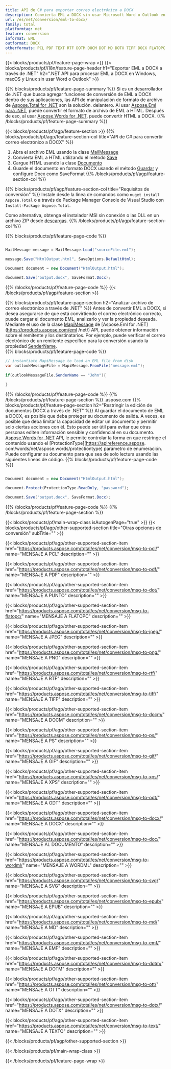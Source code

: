 ```yaml
---
title: API de C# para exportar correo electrónico a DOCX
description: Convierta EML a DOCX sin usar Microsoft Word o Outlook en .NET
url: /es/net/conversion/eml-to-docx/
family: total
platformtag: net
feature: conversion
informat: EML
outformat: DOCX
otherformats: PCL PDF TEXT RTF DOTM DOCM DOT MD DOTX TIFF DOCX FLATOPC WORDML EMF XPS PS EPUB OTT GIF ODT PNG JPEG DOC SVG
---
```

{{< blocks/products/pf/feature-page-wrap >}}
{{< blocks/products/pf/i18n/feature-page-header h1="Exportar EML a DOCX a través de .NET" h2=".NET API para procesar EML a DOCX en Windows, macOS y Linux sin usar Word o Outlook" >}}

{{% blocks/products/pf/feature-page-summary %}}
Si es un desarrollador de .NET que busca agregar funciones de conversión de EML a DOCX dentro de sus aplicaciones, las API de manipulación de formato de archivo de [Aspose.Total for .NET](https://products.aspose.com/total/net/) son la solución. delantero. Al usar [Aspose.Eml para .NET](https://products.aspose.com/eml/net/), puede convertir el formato de archivo de EML a HTML. Después de eso, al usar [Aspose.Words for .NET](https://products.aspose.com/words/net/), puede convertir HTML a DOCX.
{{% /blocks/products/pf/feature-page-summary  %}}

{{< blocks/products/pf/agp/feature-section >}}
{{% blocks/products/pf/agp/feature-section-col title="API de C# para convertir correo electrónico a DOCX" %}}
1. Abra el archivo EML usando la clase [MailMessage](https://apireference.aspose.com/eml/net/aspose.eml/mailmessage)
2. Convierta EML a HTML utilizando el método [Save](https://apireference.aspose.com/eml/net/aspose.eml.mailmessage/save/methods/3)
3. Cargue HTML usando la clase [Documento](https://apireference.aspose.com/words/net/aspose.words/document)
4. Guarde el documento en formato DOCX usando el método [Guardar](https://apireference.aspose.com/words/net/aspose.words.document/save/methods/4) y configure Docx como SaveFormat
{{% /blocks/products/pf/agp/feature-section-col %}}

{{% blocks/products/pf/agp/feature-section-col title="Requisitos de conversión" %}}
Instale desde la línea de comandos como ```nuget install Aspose.Total``` o a través de Package Manager Console de Visual Studio con ```Install-Package Aspose.Total```.

Como alternativa, obtenga el instalador MSI sin conexión o las DLL en un archivo ZIP desde [descargas](https://downloads.aspose.com/total/net).
{{% /blocks/products/pf/agp/feature-section-col %}}

{{% blocks/products/pf/feature-page-code %}}

```cs

MailMessage message = MailMessage.Load("sourceFile.eml");
 
message.Save("HtmlOutput.html", SaveOptions.DefaultHtml);

Document document = new Document("HtmlOutput.html");

document.Save("output.docx", SaveFormat.Docx); 
```

{{% /blocks/products/pf/feature-page-code %}}
{{< /blocks/products/pf/agp/feature-section >}}

{{% blocks/products/pf/feature-page-section  h2="Analizar archivo de correo electrónico a través de .NET" %}}
Antes de convertir EML a DOCX, si desea asegurarse de que está convirtiendo el correo electrónico correcto, puede cargar el documento EML, analizarlo y ver la propiedad deseada. Mediante el uso de la clase [MapiMessage](https://apireference.aspose.com/eml/net/aspose.eml.mapi/mapimessage) de [Aspose.Eml for .NET](https://products.aspose.com/eml /net/) API, puede obtener información sobre el remitente y los destinatarios. Por ejemplo, puede verificar el correo electrónico de un remitente específico para la conversión usando la propiedad [SenderName](https://apireference.aspose.com/eml/net/aspose.eml.mapi/mapimessage/properties/sendername).  
{{% blocks/products/pf/feature-page-code %}}

```cs
// instantiate MapiMessage to load an EML file from disk
var outlookMessageFile = MapiMessage.FromFile("message.eml");
 
if(outlookMessageFile.SenderName == "John"){
    
}
```

{{% /blocks/products/pf/feature-page-code  %}}
{{% /blocks/products/pf/feature-page-section %}}
.aspose.com
{{% blocks/products/pf/feature-page-section  h2="Restringir la edición de documentos DOCX a través de .NET" %}}
Al guardar el documento de EML a DOCX, es posible que deba proteger su documento de salida. A veces, es posible que deba limitar la capacidad de editar un documento y permitir solo ciertas acciones con él. Esto puede ser útil para evitar que otras personas editen información sensible y confidencial en su documento. [Aspose.Words for .NET](https://products.aspose.com/words/net/) API, le permite controlar la forma en que restringe el contenido usando el [ProtectionType](https://apireference.aspose. com/words/net/aspose.words/protectiontype) parámetro de enumeración. Puede configurar su documento para que sea de solo lectura usando las siguientes líneas de código. 
{{% blocks/products/pf/feature-page-code %}}

```cs

Document document = new Document("HtmlOutput.html");

document.Protect(ProtectionType.ReadOnly, "password");

document.Save("output.docx", SaveFormat.Docx);  
```

{{% /blocks/products/pf/feature-page-code  %}}
{{% /blocks/products/pf/feature-page-section %}}

{{< blocks/products/pf/main-wrap-class isAutogenPage="true" >}}
{{< blocks/products/pf/agp/other-supported-section title="Otras opciones de conversión" subTitle="" >}}

{{< blocks/products/pf/agp/other-supported-section-item href="https://products.aspose.com/total/es/net/conversion/msg-to-pcl/" name="MENSAJE A PCL" description="" >}}

{{< blocks/products/pf/agp/other-supported-section-item href="https://products.aspose.com/total/es/net/conversion/msg-to-pdf/" name="MENSAJE A PDF" description="" >}}

{{< blocks/products/pf/agp/other-supported-section-item href="https://products.aspose.com/total/es/net/conversion/msg-to-dot/" name="MENSAJE A PUNTO" description="" >}}

{{< blocks/products/pf/agp/other-supported-section-item href="https://products.aspose.com/total/es/net/conversion/msg-to-flatopc/" name="MENSAJE A FLATOPC" description="" >}}

{{< blocks/products/pf/agp/other-supported-section-item href="https://products.aspose.com/total/es/net/conversion/msg-to-jpeg/" name="MENSAJE A JPEG" description="" >}}

{{< blocks/products/pf/agp/other-supported-section-item href="https://products.aspose.com/total/es/net/conversion/msg-to-png/" name="MENSAJE A PNG" description="" >}}

{{< blocks/products/pf/agp/other-supported-section-item href="https://products.aspose.com/total/es/net/conversion/msg-to-rtf/" name="MENSAJE A RTF" description="" >}}

{{< blocks/products/pf/agp/other-supported-section-item href="https://products.aspose.com/total/es/net/conversion/msg-to-tiff/" name="MENSAJE A TIFF" description="" >}}

{{< blocks/products/pf/agp/other-supported-section-item href="https://products.aspose.com/total/es/net/conversion/msg-to-docm/" name="MENSAJE A DOCM" description="" >}}

{{< blocks/products/pf/agp/other-supported-section-item href="https://products.aspose.com/total/es/net/conversion/msg-to-ps/" name="MENSAJE A PS" description="" >}}

{{< blocks/products/pf/agp/other-supported-section-item href="https://products.aspose.com/total/es/net/conversion/msg-to-gif/" name="MENSAJE A GIF" description="" >}}

{{< blocks/products/pf/agp/other-supported-section-item href="https://products.aspose.com/total/es/net/conversion/msg-to-xps/" name="MENSAJE A XPS" description="" >}}

{{< blocks/products/pf/agp/other-supported-section-item href="https://products.aspose.com/total/es/net/conversion/msg-to-odt/" name="MENSAJE A ODT" description="" >}}

{{< blocks/products/pf/agp/other-supported-section-item href="https://products.aspose.com/total/es/net/conversion/msg-to-docx/" name="MENSAJE A DOCX" description="" >}}

{{< blocks/products/pf/agp/other-supported-section-item href="https://products.aspose.com/total/es/net/conversion/msg-to-doc/" name="MENSAJE AL DOCUMENTO" description="" >}}

{{< blocks/products/pf/agp/other-supported-section-item href="https://products.aspose.com/total/es/net/conversion/msg-to-wordml/" name="MENSAJE A WORDML" description="" >}}

{{< blocks/products/pf/agp/other-supported-section-item href="https://products.aspose.com/total/es/net/conversion/msg-to-svg/" name="MENSAJE A SVG" description="" >}}

{{< blocks/products/pf/agp/other-supported-section-item href="https://products.aspose.com/total/es/net/conversion/msg-to-epub/" name="MENSAJE A EPUB" description="" >}}

{{< blocks/products/pf/agp/other-supported-section-item href="https://products.aspose.com/total/es/net/conversion/msg-to-md/" name="MENSAJE A MD" description="" >}}

{{< blocks/products/pf/agp/other-supported-section-item href="https://products.aspose.com/total/es/net/conversion/msg-to-emf/" name="MENSAJE A EMF" description="" >}}

{{< blocks/products/pf/agp/other-supported-section-item href="https://products.aspose.com/total/es/net/conversion/msg-to-dotm/" name="MENSAJE A DOTM" description="" >}}

{{< blocks/products/pf/agp/other-supported-section-item href="https://products.aspose.com/total/es/net/conversion/msg-to-ott/" name="MENSAJE A OTT" description="" >}}

{{< blocks/products/pf/agp/other-supported-section-item href="https://products.aspose.com/total/es/net/conversion/msg-to-dotx/" name="MENSAJE A DOTX" description="" >}}

{{< blocks/products/pf/agp/other-supported-section-item href="https://products.aspose.com/total/es/net/conversion/msg-to-text/" name="MENSAJE A TEXTO" description="" >}}



{{< /blocks/products/pf/agp/other-supported-section >}}

{{< /blocks/products/pf/main-wrap-class >}}

{{< /blocks/products/pf/feature-page-wrap >}}
